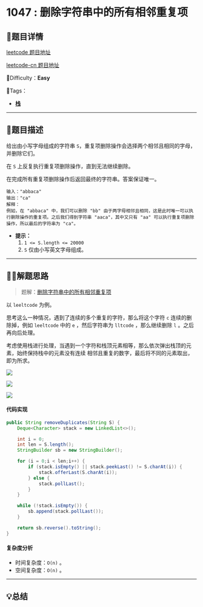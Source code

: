 # 1047 : 删除字符串中的所有相邻重复项

## 📌题目详情

[leetcode 题目地址](https://leetcode.com/problems/remove-all-adjacent-duplicates-in-string/)

[leetcode-cn 题目地址](https://leetcode-cn.com/problems/remove-all-adjacent-duplicates-in-string/)

📗Difficulty：**Easy**	

🎯Tags：

+ **[栈](https://leetcode-cn.com/tag/stack/)** 

---

## 📃题目描述

给出由小写字母组成的字符串 `S`，重复项删除操作会选择两个相邻且相同的字母，并删除它们。

在 `S` 上反复执行重复项删除操作，直到无法继续删除。

在完成所有重复项删除操作后返回最终的字符串。答案保证唯一。



```
输入："abbaca"
输出："ca"
解释：
例如，在 "abbaca" 中，我们可以删除 "bb" 由于两字母相邻且相同，这是此时唯一可以执行删除操作的重复项。之后我们得到字符串 "aaca"，其中又只有 "aa" 可以执行重复项删除操作，所以最后的字符串为 "ca"。
```



- **提示：**
    1. `1 <= S.length <= 20000`
    2. `S` 仅由小写英文字母组成。



****

## 🏹🎯解题思路

> 题解：[删除字符串中的所有相邻重复项](https://leetcode-cn.com/problems/remove-all-adjacent-duplicates-in-string/solution/shan-chu-zi-fu-chuan-zhong-de-suo-you-xiang-lin-zh/)
>

以 `leeltcode` 为例。

思考这么一种情况，遇到了连续的多个重复的字符，那么将这个字符 `c` 连续的删除掉，例如 `leeltcode` 中的 `e` ，然后字符串为 `lltcode` ，那么继续删除 `l` 。之后再向后处理。

考虑使用栈进行处理，当遇到一个字符和栈顶元素相等，那么依次弹出栈顶的元素，始终保持栈中的元素没有连续 相邻且重复的数字，最后将不同的元素取出，即为所求。



![](https://assets.ryantech.ltd/20201015000025.png)



![](https://assets.ryantech.ltd/20201015000028.png)



![](https://assets.ryantech.ltd/20201015000034.png)





#### 代码实现

```java
public String removeDuplicates(String S) {
    Deque<Character> stack = new LinkedList<>();

    int i = 0;
    int len = S.length();
    StringBuilder sb = new StringBuilder();

    for (i = 0;i < len;i++) {
        if (stack.isEmpty() || stack.peekLast() != S.charAt(i)) {
            stack.offerLast(S.charAt(i));
        } else {
            stack.pollLast();
        }
    }

    while (!stack.isEmpty()) {
        sb.append(stack.pollLast());
    }

    return sb.reverse().toString();
}
```



#### 复杂度分析

+ 时间复杂度：`O(n)` 。
+ 空间复杂度：`O(n)` 。



---

## 💡总结



